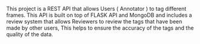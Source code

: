 This project is a REST API that allows Users ( Annotator ) to tag different frames.
This API is built on top of FLASK API and MongoDB and includes a review system that allows Reviewers to review the tags that have been made by other users,
This helps to ensure the accuracy of the tags and the quality of the data.

